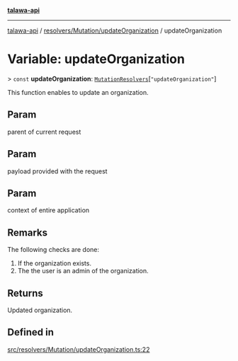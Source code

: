 [**talawa-api**](../../../../README.md)

***

[talawa-api](../../../../modules.md) / [resolvers/Mutation/updateOrganization](../README.md) / updateOrganization

# Variable: updateOrganization

\> `const` **updateOrganization**: [`MutationResolvers`](../../../../types/generatedGraphQLTypes/type-aliases/MutationResolvers.md)\[`"updateOrganization"`\]

This function enables to update an organization.

## Param

parent of current request

## Param

payload provided with the request

## Param

context of entire application

## Remarks

The following checks are done:
1. If the organization exists.
2. The the user is an admin of the organization.

## Returns

Updated organization.

## Defined in

[src/resolvers/Mutation/updateOrganization.ts:22](https://github.com/PalisadoesFoundation/talawa-api/blob/3a5276aff43f5de4f7fab3ec9683a420dcdc7a06/src/resolvers/Mutation/updateOrganization.ts#L22)
